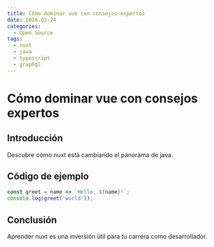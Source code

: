 ```yaml
---
title: Cómo dominar vue con consejos expertos
date: 2026-02-24
categories:
  - Open Source
tags:
  - nuxt
  - java
  - typescript
  - graphql
---
```


# Cómo dominar vue con consejos expertos

## Introducción

Descubre cómo nuxt está cambiando el panorama de java.

## Código de ejemplo

```javascript
const greet = name => `Hello, ${name}!`;
console.log(greet('world'));
```

## Conclusión

Aprender nuxt es una inversión útil para tu carrera como desarrollador.